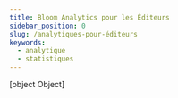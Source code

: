 ```yaml
---
title: Bloom Analytics pour les Éditeurs
sidebar_position: 0
slug: /analytiques-pour-éditeurs
keywords:
  - analytique
  - statistiques
---
```



[object Object]